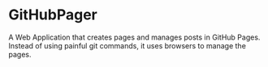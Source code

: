 GitHubPager
===========

A Web Application that creates pages and manages posts in GitHub Pages. Instead of using painful git commands, it uses browsers to manage the pages. 
